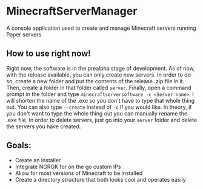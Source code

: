 # MinecraftServerManager
A console application used to create and manage Minecraft servers running Paper servers

## How to use right now!
Right now, the software is in the prealpha stage of development. As of now, with the release available, you can only create new servers. In order to do so, create a new folder and put the contents of the release .zip file in it. Then, create a folder in that folder called `server`. Finally, open a command prompt in the folder and type `minecraftserversoftware -c <Server name>`. I will shorten the name of the .exe so you don't have to type that whole thing out. You can also type `--create` instead of `-c` if you would like. In theory, if you don't want to type the whole thing out you can manually rename the .exe file. In order to delete servers, just go into your `server` folder and delete the servers you have created.

## Goals:
- Create an installer
- Integrate NGROK for on the go custom IPs
- Allow for most versions of Minecraft to be installed
- Create a directory structure that both looks cool and operates easily
